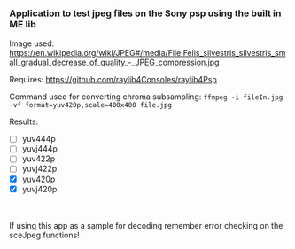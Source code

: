 ### Application to test jpeg files on the Sony psp using the built in ME lib

Image used: https://en.wikipedia.org/wiki/JPEG#/media/File:Felis_silvestris_silvestris_small_gradual_decrease_of_quality_-_JPEG_compression.jpg <br>

Requires: https://github.com/raylib4Consoles/raylib4Psp <br>

Command used for converting chroma subsampling: `ffmpeg -i fileIn.jpg -vf format=yuv420p,scale=400x400 file.jpg`

Results:
- [ ] yuv444p
- [ ] yuvj444p
- [ ] yuv422p
- [ ] yuvj422p
- [X] yuv420p
- [X] yuvj420p
<br>
<br>
If using this app as a sample for decoding remember error checking on the sceJpeg functions!
